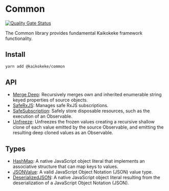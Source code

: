# Common

[![Quality Gate Status](https://img.shields.io/sonar/quality_gate/kaikokeke:common?logo=SonarCloud&server=https%3A%2F%2Fsonarcloud.io&style=flat-square)](https://sonarcloud.io/dashboard?id=kaikokeke%3Acommon)

The Common library provides fundamental Kaikokeke framework functionality.

## Install

```bash
yarn add @kaikokeke/common
```

## API

- [Merge Deep](./src/lib/merge-deep/README.md): Recursively merges own and inherited enumerable string keyed properties of source objects.
- [SafeRxJS](./src/lib/safe-rxjs/README.md): Manages safe RxJS subscriptions.
- [SafeSubscription](./src/lib/safe-subscription/README.md): Safely store disposable resources, such as the execution of an Observable.
- [Unfreeze](./src/lib/unfreeze/README.md): Unfreezes the frozen values creating a recursive shallow clone of each value emitted by the source Observable, and emitting the resulting deep cloned values as an Observable.

## Types

- [HashMap](./src/lib/types/hash-map.type.ts): A native JavaScript object literal that implements an associative structure that can map keys to values.
- [JSONValue](./src/lib/types/json-value.type.ts): A valid JavaScript Object Notation (JSON) value type.
- [DeserializedJSON](./src/lib/types/deserialized-json.type.ts): A native JavaScript object literal resulting from the deserialization of a JavaScript Object Notation (JSON).
